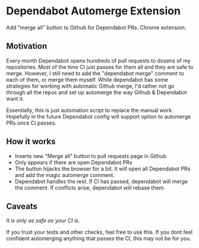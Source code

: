 # Dependabot Automerge Extension

Add "merge all" button to Github for Dependabot PRs. Chrome extension.

## Motivation

Every month Dependabot opens hundreds of pull requests to dozens of my repositories. Most of the time CI just passes for them all and they are safe to merge. However, I still need to add the "dependabot merge" comment to each of them, or merge them myself. While dependabot has some strategies for working with automatic Github merge, I'd rather not go through all the repos and set up automerge the way Github & Dependabot want it.

Essentially, this is just automation script to replace the manual work. Hopefully in the future Dependabot config will support option to automerge PRs once CI passes.

## How it works

- Inserts new "Merge all" button to pull requests page in Github
- Only appears if there are open Dependabot PRs
- The button hijacks the browser for a bit. It will open all Dependabot PRs and add the magic automerge comment.
- Dependabot handles the rest. If CI has passed, dependabot will merge the comment. If conflicts arise, dependabot will rebase them.

## Caveats

_It is only as safe as your CI is._

If you trust your tests and other checks, feel free to use this. If you dont feel confident automerging anything that passes the CI, this may not be for you.
